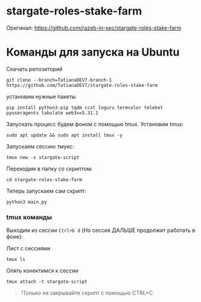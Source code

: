 # stargate-roles-stake-farm
Оригинал: https://github.com/razeb-in-sec/stargate-roles-stake-farm
# Команды для запуска на Ubuntu
Скачать репозиторий
```
git clone --branch=TatianaDEV7-branch-1 https://github.com/TatianaDEV7/stargate-roles-stake-farm
```
установим нужные пакеты
```
pip install python3-pip tqdm ccxt loguru termcolor telebot pyuseragents tabulate web3==5.31.1
```
Запускать процесс будем фоном с помощью tmux. Установим tmux:
```
sudo apt update && sudo apt install tmux -y
```
Запускаем сессию тмукс:
```
tmux new -s stargate-script
```
Переходим в папку со скриптом:
```
cd stargate-roles-stake-farm
```
Теперь запускаем сам скрипт:
```
python3 main.py
```

### tmux команды
Выходим из сессии `Ctrl+b d` (Но сессия ДАЛЬШЕ продолжит работать в фоне): 

Лист с сессиями
```
tmux ls
```
Опять конектимся к сессии
```
tmux attach -t stargate-script
```
> !Только не закрывайте скрипт с помощью CTRL+C 
